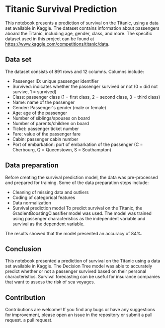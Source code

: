 # Titanic Survival Prediction
This notebook presents a prediction of survival on the Titanic, using a data set available in Kaggle. The dataset contains information about passengers aboard the Titanic, including age, gender, class, and more. The specific dataset used in this project can be found at https://www.kaggle.com/competitions/titanic/data.

## Data set
The dataset consists of 891 rows and 12 columns. Columns include:

- Passenger ID: unique passenger identifier
- Survived: indicates whether the passenger survived or not (0 = did not survive, 1 = survived)
- Class: passenger class (1 = first class, 2 = second class, 3 = third class)
- Name: name of the passenger
- Gender: Passenger's gender (male or female)
- Age: age of the passenger
- Number of siblings/spouses on board
- Number of parents/children on board
- Ticket: passenger ticket number
- Fare: value of the passenger fare
- Cabin: passenger cabin number
- Port of embarkation: port of embarkation of the passenger (C = Cherbourg, Q = Queenstown, S = Southampton)

## Data preparation
Before creating the survival prediction model, the data was pre-processed and prepared for training. Some of the data preparation steps include:

- Cleaning of missing data and outliers
- Coding of categorical features
- Data normalization
- Survival prediction model
To predict survival on the Titanic, the GradientBoostingClassifier model was used. The model was trained using passenger characteristics as the independent variable and survival as the dependent variable.

The results showed that the model presented an accuracy of 84%.

## Conclusion
This notebook presented a prediction of survival on the Titanic using a data set available in Kaggle. The Decision Tree model was able to accurately predict whether or not a passenger survived based on their personal characteristics. Survival forecasting can be useful for insurance companies that want to assess the risk of sea voyages.


## Contribution

Contributions are welcome! If you find any bugs or have any suggestions for improvement, please open an issue in the repository or submit a pull request.
a pull request.
